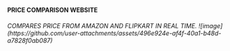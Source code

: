 <b> PRICE COMPARISON WEBSITE 
<h6> COMPARES PRICE FROM AMAZON AND FLIPKART IN REAL TIME. 
![image](https://github.com/user-attachments/assets/496e924e-af4f-40a1-b48d-a7828f0ab087)


